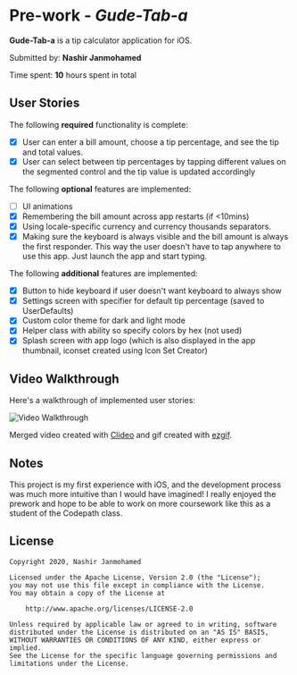 # Pre-work - *Gude-Tab-a*

**Gude-Tab-a** is a tip calculator application for iOS.

Submitted by: **Nashir Janmohamed**

Time spent: **10** hours spent in total

## User Stories

The following **required** functionality is complete:

* [x] User can enter a bill amount, choose a tip percentage, and see the tip and total values.
* [x] User can select between tip percentages by tapping different values on the segmented control and the tip value is updated accordingly

The following **optional** features are implemented:

* [ ] UI animations
* [x] Remembering the bill amount across app restarts (if <10mins)
* [x] Using locale-specific currency and currency thousands separators.
* [x] Making sure the keyboard is always visible and the bill amount is always the first responder. This way the user doesn't have to tap anywhere to use this app. Just launch the app and start typing.

The following **additional** features are implemented:

- [x] Button to hide keyboard if user doesn't want keyboard to always show
- [x] Settings screen with specifier for default tip percentage (saved to UserDefaults)
- [x] Custom color theme for dark and light mode
- [x] Helper class with ability so specify colors by hex (not used)
- [x] Splash screen with app logo (which is also displayed in the app thumbnail, iconset created using Icon Set Creator)

## Video Walkthrough

Here's a walkthrough of implemented user stories:

<img src='https://imgur.com/a/nuop7mm' title='Video Walkthrough' width='' alt='Video Walkthrough' />

Merged video created with [Clideo](https://clideo.com/editor/merge-video) and gif created with [ezgif](https://ezgif.com/video-to-gif/).

## Notes

This project is my first experience with iOS, and the development process was much more intuitive than I would have imagined! I really enjoyed the prework and hope to be able to work on more coursework like this as a student of the Codepath class.

## License

    Copyright 2020, Nashir Janmohamed

    Licensed under the Apache License, Version 2.0 (the "License");
    you may not use this file except in compliance with the License.
    You may obtain a copy of the License at

        http://www.apache.org/licenses/LICENSE-2.0

    Unless required by applicable law or agreed to in writing, software
    distributed under the License is distributed on an "AS IS" BASIS,
    WITHOUT WARRANTIES OR CONDITIONS OF ANY KIND, either express or implied.
    See the License for the specific language governing permissions and
    limitations under the License.
